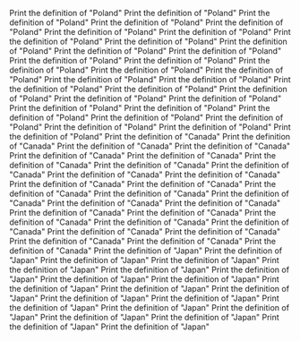 Print the definition of "Poland"
Print the definition of "Poland"
Print the definition of "Poland"
Print the definition of "Poland"
Print the definition of "Poland"
Print the definition of "Poland"
Print the definition of "Poland"
Print the definition of "Poland"
Print the definition of "Poland"
Print the definition of "Poland"
Print the definition of "Poland"
Print the definition of "Poland"
Print the definition of "Poland"
Print the definition of "Poland"
Print the definition of "Poland"
Print the definition of "Poland"
Print the definition of "Poland"
Print the definition of "Poland"
Print the definition of "Poland"
Print the definition of "Poland"
Print the definition of "Poland"
Print the definition of "Poland"
Print the definition of "Poland"
Print the definition of "Poland"
Print the definition of "Poland"
Print the definition of "Poland"
Print the definition of "Poland"
Print the definition of "Poland"
Print the definition of "Poland"
Print the definition of "Poland"
Print the definition of "Poland"
Print the definition of "Poland"
Print the definition of "Canada"
Print the definition of "Canada"
Print the definition of "Canada"
Print the definition of "Canada"
Print the definition of "Canada"
Print the definition of "Canada"
Print the definition of "Canada"
Print the definition of "Canada"
Print the definition of "Canada"
Print the definition of "Canada"
Print the definition of "Canada"
Print the definition of "Canada"
Print the definition of "Canada"
Print the definition of "Canada"
Print the definition of "Canada"
Print the definition of "Canada"
Print the definition of "Canada"
Print the definition of "Canada"
Print the definition of "Canada"
Print the definition of "Canada"
Print the definition of "Canada"
Print the definition of "Canada"
Print the definition of "Canada"
Print the definition of "Canada"
Print the definition of "Canada"
Print the definition of "Canada"
Print the definition of "Canada"
Print the definition of "Canada"
Print the definition of "Japan"
Print the definition of "Japan"
Print the definition of "Japan"
Print the definition of "Japan"
Print the definition of "Japan"
Print the definition of "Japan"
Print the definition of "Japan"
Print the definition of "Japan"
Print the definition of "Japan"
Print the definition of "Japan"
Print the definition of "Japan"
Print the definition of "Japan"
Print the definition of "Japan"
Print the definition of "Japan"
Print the definition of "Japan"
Print the definition of "Japan"
Print the definition of "Japan"
Print the definition of "Japan"
Print the definition of "Japan"
Print the definition of "Japan"
Print the definition of "Japan"
